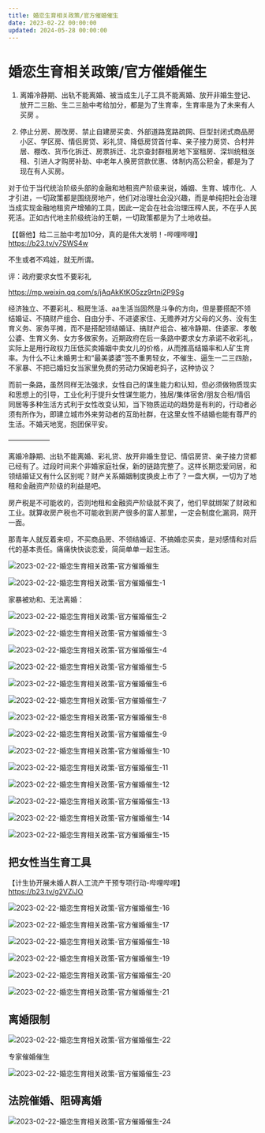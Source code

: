 ```yaml
---
title: 婚恋生育相关政策/官方催婚催生
date: 2023-02-22 00:00:00
updated: 2024-05-28 00:00:00
---
```


# 婚恋生育相关政策/官方催婚催生

1. 离婚冷静期、出轨不能离婚、被当成生儿子工具不能离婚、放开非婚生登记、放开二三胎、生二三胎中考给加分，都是为了生育率，生育率是为了未来有人买房 。

2. 停止分房、房改房、禁止自建房买卖、外部道路宽路疏网、巨型封闭式商品房小区、学区房、情侣房贷、彩礼贷、降低房贷首付率、亲子接力房贷、合村并居、棚改、货币化拆迁、房票拆迁、北京查封群租房地下室租房、深圳统租涨租、引进人才购房补助、中老年人换房贷款优惠、体制内高公积金，都是为了现在有人买房。

对于位于当代统治阶级头部的金融和地租资产阶级来说，婚姻、生育、城市化、人才引进，一切政策都是围绕房地产，他们对治理社会没兴趣，而是单纯把社会治理当成实现金融地租资产增殖的工具，因此一定会在社会治理压榨人民，不在乎人民死活。正如古代地主阶级统治的王朝，一切政策都是为了土地收益。

【【磐他】给二三胎中考加10分，真的是伟大发明！-哔哩哔哩】 https://b23.tv/v7SWS4w

不生或者不鸡娃，就无所谓。

评：政府要求女性不要彩礼

https://mp.weixin.qq.com/s/jAqAkKtKO5zz9rtni2P9Sg

经济独立、不要彩礼、租房生活、aa生活当固然是斗争的方向，但是要搭配不领结婚证、不搞财产组合、自由分手、不进婆家住、无赡养对方父母的义务、没有生育义务、家务平摊，而不是搭配领结婚证、搞财产组合、被冷静期、住婆家、孝敬公婆、生育义务、女方多做家务。近期政府在后一条路中要求女方承诺不收彩礼，实际上是用行政权力压低买卖婚姻中卖女儿的价格，从而推高结婚率和人矿生育率。为什么不让未婚男士和“最美婆婆”签不重男轻女，不催生、逼生一二三四胎，不家暴、不把已婚妇女当家里免费的劳动力保姆老妈子，这种协议？

而前一条路，虽然同样无法强求，女性自己的谋生能力和认知，但必须做物质现实和思想上的引导，工业化利于提升女性谋生能力，独居/集体宿舍/朋友合租/情侣同居等多种生活方式利于女性改变认知，当下物质运动的趋势是有利的，行动者必须有所作为，即建立城市外来劳动者的互助社群，在这里女性不结婚也能有尊严的生活。不婚天地宽，抱团保平安。

——————

离婚冷静期、出轨不能离婚、彩礼贷、放开非婚生登记、情侣房贷、亲子接力贷都已经有了。过段时间来个非婚家庭社保，新的链路完整了。这样长期恋爱同居，和领结婚证又有什么区别呢？财产关系婚姻制度换皮上市了？一盘大棋，一切为了地租和金融资产阶级的利益是吧。

房产税是不可能收的，否则地租和金融资产阶级就不爽了，他们早就绑架了财政和工业。就算收房产税也不可能收到房产很多的富人那里，一定会制度化漏洞，网开一面。

那青年人就反着来呗，不买商品房、不领结婚证、不搞婚恋买卖，是对感情和对后代的基本责任。痛痛快快谈恋爱，简简单单一起生活。

![2023-02-22-婚恋生育相关政策-官方催婚催生](assets/2023-02-22-婚恋生育相关政策-官方催婚催生.png)

![2023-02-22-婚恋生育相关政策-官方催婚催生-1](assets/2023-02-22-婚恋生育相关政策-官方催婚催生-1.jpeg)

家暴被劝和、无法离婚：

![2023-02-22-婚恋生育相关政策-官方催婚催生-2](assets/2023-02-22-婚恋生育相关政策-官方催婚催生-2.jpeg)

![2023-02-22-婚恋生育相关政策-官方催婚催生-3](assets/2023-02-22-婚恋生育相关政策-官方催婚催生-3.jpeg)

![2023-02-22-婚恋生育相关政策-官方催婚催生-4](assets/2023-02-22-婚恋生育相关政策-官方催婚催生-4.png)

![2023-02-22-婚恋生育相关政策-官方催婚催生-5](assets/2023-02-22-婚恋生育相关政策-官方催婚催生-5.jpeg)

![2023-02-22-婚恋生育相关政策-官方催婚催生-6](assets/2023-02-22-婚恋生育相关政策-官方催婚催生-6.jpeg)

![2023-02-22-婚恋生育相关政策-官方催婚催生-7](assets/2023-02-22-婚恋生育相关政策-官方催婚催生-7.jpeg)

![2023-02-22-婚恋生育相关政策-官方催婚催生-8](assets/2023-02-22-婚恋生育相关政策-官方催婚催生-8.jpeg)

![2023-02-22-婚恋生育相关政策-官方催婚催生-9](assets/2023-02-22-婚恋生育相关政策-官方催婚催生-9.jpeg)

![2023-02-22-婚恋生育相关政策-官方催婚催生-10](assets/2023-02-22-婚恋生育相关政策-官方催婚催生-10.jpeg)

![2023-02-22-婚恋生育相关政策-官方催婚催生-11](assets/2023-02-22-婚恋生育相关政策-官方催婚催生-11.jpeg)

![2023-02-22-婚恋生育相关政策-官方催婚催生-12](assets/2023-02-22-婚恋生育相关政策-官方催婚催生-12.jpeg)

![2023-02-22-婚恋生育相关政策-官方催婚催生-13](assets/2023-02-22-婚恋生育相关政策-官方催婚催生-13.jpeg)

![2023-02-22-婚恋生育相关政策-官方催婚催生-14](assets/2023-02-22-婚恋生育相关政策-官方催婚催生-14.jpeg)

![2023-02-22-婚恋生育相关政策-官方催婚催生-15](assets/2023-02-22-婚恋生育相关政策-官方催婚催生-15.jpeg)

## 把女性当生育工具

【计生协开展未婚人群人工流产干预专项行动-哔哩哔哩】 https://b23.tv/g2VZiJO

![2023-02-22-婚恋生育相关政策-官方催婚催生-16](assets/2023-02-22-婚恋生育相关政策-官方催婚催生-16.jpeg)

![2023-02-22-婚恋生育相关政策-官方催婚催生-17](assets/2023-02-22-婚恋生育相关政策-官方催婚催生-17.jpeg)

![2023-02-22-婚恋生育相关政策-官方催婚催生-18](assets/2023-02-22-婚恋生育相关政策-官方催婚催生-18.jpeg)

![2023-02-22-婚恋生育相关政策-官方催婚催生-19](assets/2023-02-22-婚恋生育相关政策-官方催婚催生-19.jpeg)

![2023-02-22-婚恋生育相关政策-官方催婚催生-20](assets/2023-02-22-婚恋生育相关政策-官方催婚催生-20.jpeg)

![2023-02-22-婚恋生育相关政策-官方催婚催生-21](assets/2023-02-22-婚恋生育相关政策-官方催婚催生-21.jpeg)

## 离婚限制

![2023-02-22-婚恋生育相关政策-官方催婚催生-22](assets/2023-02-22-婚恋生育相关政策-官方催婚催生-22.jpeg)

专家催婚催生

![2023-02-22-婚恋生育相关政策-官方催婚催生-23](assets/2023-02-22-婚恋生育相关政策-官方催婚催生-23.jpeg)

## 法院催婚、阻碍离婚

![2023-02-22-婚恋生育相关政策-官方催婚催生-24](assets/2023-02-22-婚恋生育相关政策-官方催婚催生-24.jpeg)

